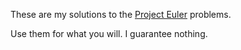 These are my solutions to the [Project Euler](http://projecteuler.net) problems.

Use them for what you will. I guarantee nothing.